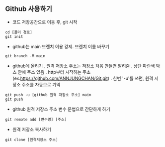 ## Github 사용하기

- 코드 저장공간으로 이동 후, git 시작

```
cd [폴더 경로]
git init
```

- github는 main 브렌치 이용 강제. 브렌치 이름 바꾸기

```
git branch -M main
```

- github에 올리기
. 원격 저장소 주소는 저장소 처음 만들면 알려줌
. 상단 파란색 박스 안에 주소 있음
. http부터 시작하는 주소
  (ex.https://github.com/ANNJUNGCHAN/Git.git)
. 한번 '-u'를 쓰면, 원격 저장소 주소를 자동으로 기억

```
git push -u [github 원격 저장소 주소] main
git push
```

- github 원격 저장소 주소 변수 문법으로 간단하게 하기

```
git remote add [변수명] [주소]
```

- 원격 저장소 복사하기

```
git clone [원격저장소 주소]
```